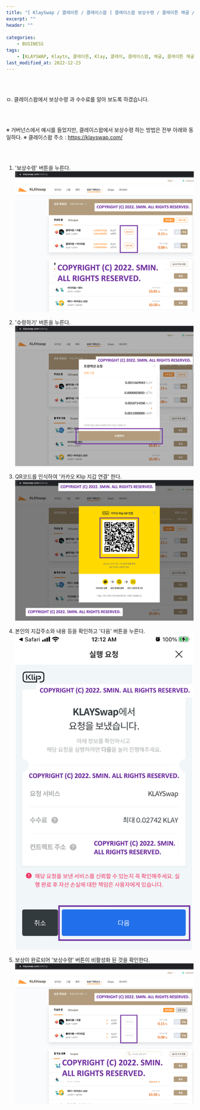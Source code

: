 ```yaml
---
title: "[ KlaySwap / 클레이튼 / 클레이스왑 ] 클레이스왑 보상수령 / 클레이튼 채굴 / 채굴 / 가상화폐 채굴"
excerpt: ""
header: ""

categories:
    - BUSINESS
tags:
    - [KLAYSWAP, Klaytn, 클레이튼, Klay, 클레이, 클레이스왑, 채굴, 클레이튼 채굴, 클레이 채굴, Klip, 카카오 지갑, 클레이스왑 보상수령, 보상수령, 가상화폐 보상, 가상화폐 채굴]
last_modified_at: 2022-12-23
---
```


<br><br>

ㅁ. 클레이스왑에서 보상수령 과 수수료를 알아 보도록 하겠습니다.

<br><br>

※ 거버넌스에서 예시를 들었지만, 클레이스왑에서 보상수령 하는 방법은 전부 아래와 동일하다.
※ 클레이스왑 주소 : https://klayswap.com/

<br><br>

1. '보상수령' 버튼을 누른다.
![](/upload/klayswap/02_gathering/00.png)


2. '수령하기' 버튼을 누른다.
![](/upload/klayswap/02_gathering/01.png)


3. QR코드를 인식하여 '카카오 Klip 지갑 연결' 한다.
![](/upload/klayswap/02_gathering/02.png)


4. 본인의 지갑주소와 내용 등을 확인하고 '다음' 버튼을 누른다.
![](/upload/klayswap/02_gathering/03.png)


5. 보상이 완료되어 '보상수령' 버튼이 비활성화 된 것을 확인한다.
![](/upload/klayswap/02_gathering/04.png)

